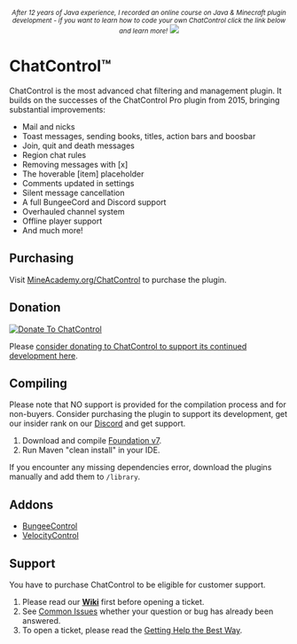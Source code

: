 <p align="center">
  <small><i>After 12 years of Java experience, I recorded an online course on Java & Minecraft plugin development - if you want to learn how to code your own ChatControl click the link below and learn more!</i></small>
  <a href="https://mineacademy.org/project-orion?st=github&sc=chatcontrol&utm_source=github&utm_medium=overview&utm_campaign=chatcontrol">
    <img src="https://i.imgur.com/SVHA9Kf.png" />
  </a>
</p>

# ChatControl™
ChatControl is the most advanced chat filtering and management plugin. It builds on the successes of the ChatControl Pro plugin from 2015, bringing substantial improvements:

* Mail and nicks
* Toast messages, sending books, titles, action bars and boosbar
* Join, quit and death messages
* Region chat rules
* Removing messages with \[x\]
* The hoverable \[item\] placeholder
* Comments updated in settings
* Silent message cancellation
* A full BungeeCord and Discord support
* Overhauled channel system
* Offline player support
* And much more!

## Purchasing

Visit [MineAcademy.org/ChatControl](https://mineacademy.org/chatcontrol) to purchase the plugin.

## Donation

<a href="https://buy.stripe.com/7sIg1QgQv9RC4ik6op">![Donate To ChatControl](https://i.imgur.com/vn1IUul.png)</a>

Please [consider donating to ChatControl to support its continued development here](https://buy.stripe.com/7sIg1QgQv9RC4ik6op).

## Compiling
Please note that NO support is provided for the compilation process and for non-buyers. Consider purchasing the plugin to support its development, get our insider rank on our [Discord](https://mineacademy.org/discord) and get support.

1. Download and compile [Foundation v7](https://github.com/kangarko/Foundation/tree/v7).
2. Run Maven "clean install" in your IDE.

If you encounter any missing dependencies error, download the plugins manually and add them to `/library`.

## Addons

* [BungeeControl](https://builtbybit.com/resources/24248/)
* [VelocityControl](https://builtbybit.com/resources/43226/)

## Support

You have to purchase ChatControl to be eligible for customer support.

1. Please read our **[Wiki](https://docs.mineacademy.org/chatcontrol)** first before opening a ticket.
2. See [Common Issues](https://docs.mineacademy.org/chatcontrol/common-issues) whether your question or bug has already been answered.
3. To open a ticket, please read the [Getting Help the Best Way](https://docs.mineacademy.org/general/getting-help).
